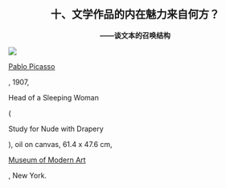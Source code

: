 ## <center> 十、文学作品的内在魅力来自何方？

**<center>——谈文本的召唤结构</center>**

![](https://upload.wikimedia.org/wikipedia/en/thumb/c/cb/Pablo_Picasso%2C_1907%2C_Head_of_a_Sleeping_Woman_%28Study_for_Nude_with_Drapery%29%2C_oil_on_canvas%2C_61.4_x_47.6_cm%2C_The_Museum_of_Modern_Art%2C_New_York.jpg/800px-Pablo_Picasso%2C_1907%2C_Head_of_a_Sleeping_Woman_%28Study_for_Nude_with_Drapery%29%2C_oil_on_canvas%2C_61.4_x_47.6_cm%2C_The_Museum_of_Modern_Art%2C_New_York.jpg)

[Pablo Picasso](https://en.wikipedia.org/wiki/Pablo_Picasso)

, 1907,

Head of a Sleeping Woman

\(

Study for Nude with Drapery

\), oil on canvas, 61.4 x 47.6 cm,

[Museum of Modern Art](https://en.wikipedia.org/wiki/Museum_of_Modern_Art)

, New York.

